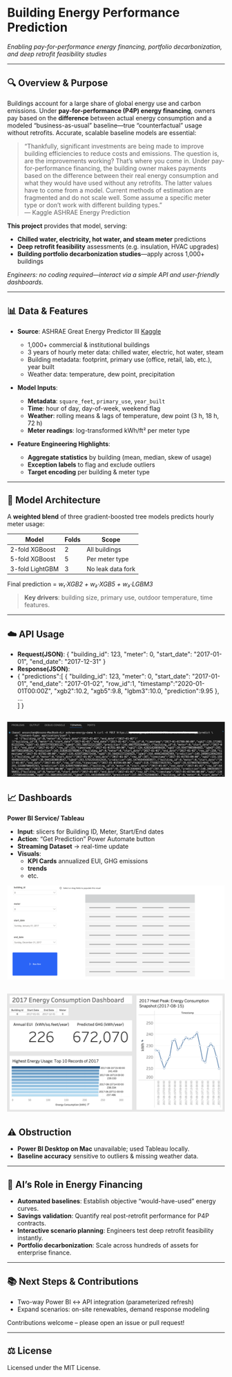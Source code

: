 # Building Energy Performance Prediction  
_Enabling pay-for-performance energy financing, portfolio decarbonization, and deep retrofit feasibility studies_

---

## 🔍 Overview & Purpose  
Buildings account for a large share of global energy use and carbon emissions. Under **pay-for-performance (P4P) energy financing**, owners pay based on the **difference** between actual energy consumption and a modeled “business-as-usual” baseline—true “counterfactual” usage without retrofits. Accurate, scalable baseline models are essential:

> “Thankfully, significant investments are being made to improve building efficiencies to reduce costs and emissions. The question is, are the improvements working? That’s where you come in. Under pay-for-performance financing, the building owner makes payments based on the difference between their real energy consumption and what they would have used without any retrofits. The latter values have to come from a model. Current methods of estimation are fragmented and do not scale well. Some assume a specific meter type or don’t work with different building types.”  
> — Kaggle ASHRAE Energy Prediction

**This project** provides that model, serving:  
- **Chilled water, electricity, hot water, and steam meter** predictions  
- **Deep retrofit feasibility** assessments (e.g. insulation, HVAC upgrades)  
- **Building portfolio decarbonization studies**—apply across 1,000+ buildings  

_Engineers: no coding required—interact via a simple API and user-friendly dashboards._

---

## 📊 Data & Features  
- **Source**: ASHRAE Great Energy Predictor III [Kaggle](https://www.kaggle.com/competitions/ashrae-energy-prediction/overview)  
  - ​1,000+ commercial & institutional buildings  
  - 3 years of hourly meter data: chilled water, electric, hot water, steam  
  - Building metadata: footprint, primary use (office, retail, lab, etc.), year built  
  - Weather data: temperature, dew point, precipitation  

- **Model Inputs**:  
  - **Metadata**: `square_feet`, `primary_use`, `year_built`  
  - **Time**: hour of day, day-of-week, weekend flag  
  - **Weather**: rolling means & lags of temperature, dew point (3 h, 18 h, 72 h)  
  - **Meter readings**: log-transformed kWh/ft² per meter type  

- **Feature Engineering Highlights**:  
  - **Aggregate statistics** by building (mean, median, skew of usage)  
  - **Exception labels** to flag and exclude outliers  
  - **Target encoding** per building & meter type  

---

## 🤖 Model Architecture  
A **weighted blend** of three gradient-boosted tree models predicts hourly meter usage:

| Model              | Folds | Scope             |
|--------------------|-------|-------------------|
| 2-fold XGBoost     | 2     | All buildings     |
| 5-fold XGBoost     | 5     | Per meter type    |
| 3-fold LightGBM    | 3     | No leak data fork |

Final prediction = _w₁·XGB2 + w₂·XGB5 + w₃·LGBM3_  
> **Key drivers**: building size, primary use, outdoor temperature, time features.

---

## ☁️ API Usage
- **Request(JSON)**:
{
  "building_id": 123,
  "meter": 0,
  "start_date": "2017-01-01",
  "end_date":   "2017-12-31"
}
- **Response(JSON)**:
- {
  "predictions":[
    { "building_id": 123, "meter": 0, "start_date": "2017-01-01", "end_date": "2017-01-02",
      "row_id":1, "timestamp":"2020-01-01T00:00Z",
      "xgb2":10.2, "xgb5":9.8, "lgbm3":10.0, "prediction":9.95
    },
    …  
  ]
}

![API Response](docs/API_demo.png)
---

## 📈 Dashboards
**Power BI Service/ Tableau**
- **Input**: slicers for Building ID, Meter, Start/End dates
- **Action**: “Get Prediction” Power Automate button
- **Streaming Dataset** → real-time update
- **Visuals**:
  - **KPI Cards** annualized EUI, GHG emissions
  - **trends**
  - etc.

![Power BI Preview](docs/Power_BI_Report.png)

![Dashboard Preview](docs/Dashboard2.png)
---

## ⚠️ Obstruction
- **Power BI Desktop on Mac** unavailable; used Tableau locally.
- **Baseline accuracy** sensitive to outliers & missing weather data.
   
---

## 🌟 AI’s Role in Energy Financing
- **Automated baselines**: Establish objective “would-have-used” energy curves.
- **Savings validation**: Quantify real post-retrofit performance for P4P contracts.
- **Interactive scenario planning**: Engineers test deep retrofit feasibility instantly.
- **Portfolio decarbonization**: Scale across hundreds of assets for enterprise finance.
   
---

## 📚 Next Steps & Contributions
- Two-way Power BI ↔ API integration (parameterized refresh)
- Expand scenarios: on-site renewables, demand response modeling

Contributions welcome – please open an issue or pull request!
   
---

## ⚖️ License
Licensed under the MIT License.

  
